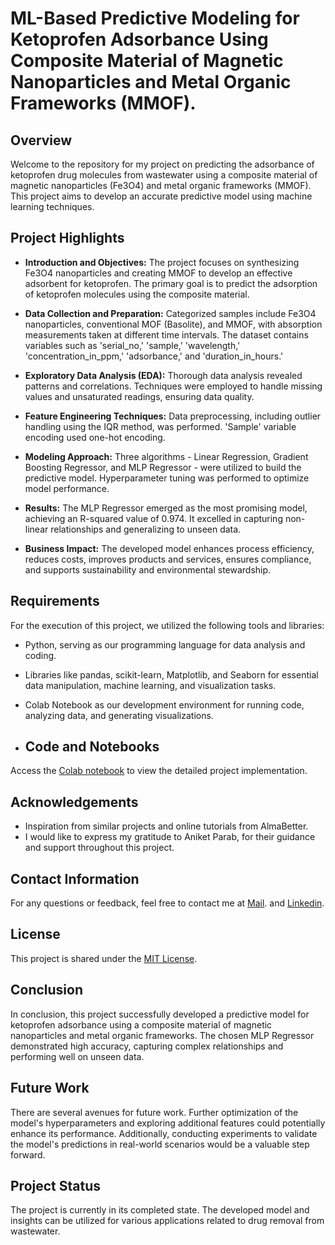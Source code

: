 # ML-Based Predictive Modeling for Ketoprofen Adsorbance Using Composite Material of Magnetic Nanoparticles and Metal Organic Frameworks (MMOF).

## Overview

Welcome to the repository for my project on predicting the adsorbance of ketoprofen drug molecules from wastewater using a composite material of magnetic nanoparticles (Fe3O4) and metal organic frameworks (MMOF). This project aims to develop an accurate predictive model using machine learning techniques.

## Project Highlights

- **Introduction and Objectives:** The project focuses on synthesizing Fe3O4 nanoparticles and creating MMOF to develop an effective adsorbent for ketoprofen. The primary goal is to predict the adsorption of ketoprofen molecules using the composite material.

- **Data Collection and Preparation:** Categorized samples include Fe3O4 nanoparticles, conventional MOF (Basolite), and MMOF, with absorption measurements taken at different time intervals. The dataset contains variables such as 'serial_no,' 'sample,' 'wavelength,' 'concentration_in_ppm,' 'adsorbance,' and 'duration_in_hours.'

- **Exploratory Data Analysis (EDA):** Thorough data analysis revealed patterns and correlations. Techniques were employed to handle missing values and unsaturated readings, ensuring data quality.

- **Feature Engineering Techniques:** Data preprocessing, including outlier handling using the IQR method, was performed. 'Sample' variable encoding used one-hot encoding.

- **Modeling Approach:** Three algorithms - Linear Regression, Gradient Boosting Regressor, and MLP Regressor - were utilized to build the predictive model. Hyperparameter tuning was performed to optimize model performance.

- **Results:** The MLP Regressor emerged as the most promising model, achieving an R-squared value of 0.974. It excelled in capturing non-linear relationships and generalizing to unseen data.

- **Business Impact:** The developed model enhances process efficiency, reduces costs, improves products and services, ensures compliance, and supports sustainability and environmental stewardship.

## Requirements

For the execution of this project, we utilized the following tools and libraries:

- Python, serving as our programming language for data analysis and coding.
- Libraries like pandas, scikit-learn, Matplotlib, and Seaborn for essential data manipulation, machine learning, and visualization tasks.
- Colab Notebook as our development environment for running code, analyzing data, and generating visualizations.

- ## Code and Notebooks
Access the [Colab notebook](MMOF_Adsorbance_Prediction_Ketoprofen.ipynb) to view the detailed project implementation.


## Acknowledgements
- Inspiration from similar projects and online tutorials from AlmaBetter.
- I would like to express my gratitude to Aniket Parab, for their guidance and support throughout this project.

## Contact Information
For any questions or feedback, feel free to contact me at [Mail](mailto:rahulshinde8605746446@gmail.com). and [Linkedin](https://www.linkedin.com/in/rahul-shinde5/).

## License
This project is shared under the [MIT License](LICENSE).

## Conclusion

In conclusion, this project successfully developed a predictive model for ketoprofen adsorbance using a composite material of magnetic nanoparticles and metal organic frameworks. The chosen MLP Regressor demonstrated high accuracy, capturing complex relationships and performing well on unseen data.

## Future Work

There are several avenues for future work. Further optimization of the model's hyperparameters and exploring additional features could potentially enhance its performance. Additionally, conducting experiments to validate the model's predictions in real-world scenarios would be a valuable step forward.

## Project Status

The project is currently in its completed state. The developed model and insights can be utilized for various applications related to drug removal from wastewater.



